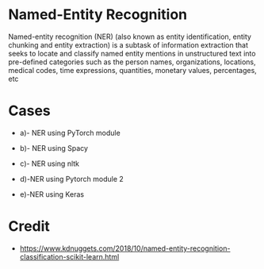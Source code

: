 # Named-Entity Recognition

Named-entity recognition (NER) (also known as entity identification, entity chunking and entity extraction) is a subtask of information extraction that seeks to locate and classify named entity mentions in unstructured text into pre-defined categories such as the person names, organizations, locations, medical codes, time expressions, quantities, monetary values, percentages, etc

# Cases

- a)- NER using PyTorch module

- b)- NER using Spacy

- c)- NER using nltk

- d)-NER using Pytorch module 2

- e)-NER using Keras 

# Credit

- https://www.kdnuggets.com/2018/10/named-entity-recognition-classification-scikit-learn.html

